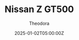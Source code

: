 ---
title: "Nissan Z GT500"
meta_title: ""
description: "Nissan Z GT500 (urd_jt5_shiro_2022) - SuperGT by URD"
date: 2025-01-02T05:00:00Z
thumb: rAzRKkg
mainimage: ejtVbk2
cargallery: ["RsHbXIl", "6C90w56", "RsHbXIl"]
categories: ["Car"]
author: "Theodora"
championship: Super GT
tags: ["Nissan", "Super GT", "GT500", "URD", "Japan", "2021","Sports Car"]
draft: false
link: https://mods.to/E6FG683940522089f
zipsize: "83 MB"
host: ModsFire
manu: Nissan
country: Japan
year: 2021
class: GT500
championship: Super GT
drivetrain: RWD
engine: 2.0l NR4S21 I4
power: 654 hp
torque: 630
mass: 1020
speed: 300
gb: 6-Speed
accel: 3s
creator: URD
creatorfull: United Racing Design
version: "1.0"
csp: "0.2.6"
carname: "Nissan Z GT500"
realname: URD JT5 Shiro 2022
livery: "4 included"
r2r: 1
---